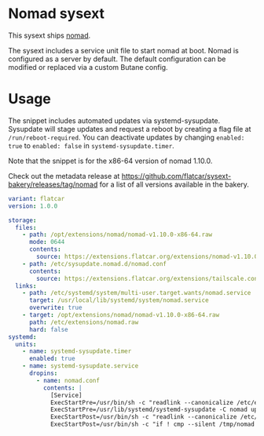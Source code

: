 #  Nomad sysext

This sysext ships [nomad](https://github.com/hashicorp/nomad).

The sysext includes a service unit file to start nomad at boot.
Nomad is configured as a server by default.
The default configuration can be modified or replaced via a custom Butane config.

# Usage

The snippet includes automated updates via systemd-sysupdate.
Sysupdate will stage updates and request a reboot by creating a flag file at `/run/reboot-required`.
You can deactivate updates by changing `enabled: true` to `enabled: false` in `systemd-sysupdate.timer`.

Note that the snippet is for the x86-64 version of nomad 1.10.0.

Check out the metadata release at https://github.com/flatcar/sysext-bakery/releases/tag/nomad for a list of all versions available in the bakery.

```yaml
variant: flatcar
version: 1.0.0

storage:
  files:
    - path: /opt/extensions/nomad/nomad-v1.10.0-x86-64.raw
      mode: 0644
      contents:
        source: https://extensions.flatcar.org/extensions/nomad-v1.10.0-x86-64.raw
    - path: /etc/sysupdate.nomad.d/nomad.conf
      contents:
        source: https://extensions.flatcar.org/extensions/tailscale.conf
  links:
    - path: /etc/systemd/system/multi-user.target.wants/nomad.service
      target: /usr/local/lib/systemd/system/nomad.service
      overwrite: true
    - target: /opt/extensions/nomad/nomad-v1.10.0-x86-64.raw
      path: /etc/extensions/nomad.raw
      hard: false
systemd:
  units:
    - name: systemd-sysupdate.timer
      enabled: true
    - name: systemd-sysupdate.service
      dropins:
        - name: nomad.conf
          contents: |
            [Service]
            ExecStartPre=/usr/bin/sh -c "readlink --canonicalize /etc/extensions/nomad.raw > /tmp/nomad"
            ExecStartPre=/usr/lib/systemd/systemd-sysupdate -C nomad update
            ExecStartPost=/usr/bin/sh -c "readlink --canonicalize /etc/extensions/nomad.raw > /tmp/nomad-new"
            ExecStartPost=/usr/bin/sh -c "if ! cmp --silent /tmp/nomad /tmp/nomad-new; then touch /run/reboot-required; fi"
```
